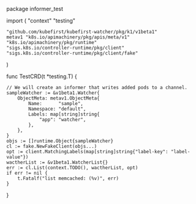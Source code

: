 package informer_test

import (
	"context"
	"testing"

	"github.com/kubefirst/kubefirst-watcher/pkg/k1/v1beta1"
	metav1 "k8s.io/apimachinery/pkg/apis/meta/v1"
	"k8s.io/apimachinery/pkg/runtime"
	"sigs.k8s.io/controller-runtime/pkg/client"
	"sigs.k8s.io/controller-runtime/pkg/client/fake"
)

func TestCRD(t *testing.T) {

	// We will create an informer that writes added pods to a channel.
	sampleWatcher := &v1beta1.Watcher{
		ObjectMeta: metav1.ObjectMeta{
			Name:      "sample",
			Namespace: "default",
			Labels: map[string]string{
				"app": "watcher",
			},
		},
	}
	objs := []runtime.Object{sampleWatcher}
	cl := fake.NewFakeClient(objs...)
	opt := client.MatchingLabels(map[string]string{"label-key": "label-value"})
	wactherList := &v1beta1.WatcherList{}
	err := cl.List(context.TODO(), wactherList, opt)
	if err != nil {
		t.Fatalf("list memcached: (%v)", err)
	}

}
